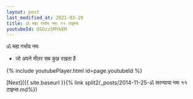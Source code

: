 ```yaml
---
layout: post
last_modified_at: 2021-03-29
title: ॐ महा गर्भाय नमः ११ टाइम्स
youtubeId: OSOzz5MYkEM
---
```

 
 
 ॐ महा गर्भाय नमः  
 
 -  जो अपने भीतर सब कुछ रखता है 
 
  
 
  
 
 
 
 
 
 


{% include youtubePlayer.html id=page.youtubeId %}
 
[Next]({{ site.baseurl }}{% link  split2/_posts/2014-11-25-ॐ सरन्याया नमः ११ टाइम्स.md%})
 
